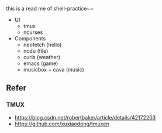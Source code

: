 this is a read me of shell-practice~~

* UI
	* tmux
	* ncurses
* Components
	* neofetch (hello)
	* ncdu (file)
	* curls (weather)
	* emacs (game)
	* musicbox + cava (music)

## Refer

### TMUX

* https://blog.csdn.net/robertbaker/article/details/42172203
* https://github.com/xuxiaodong/tmuxen